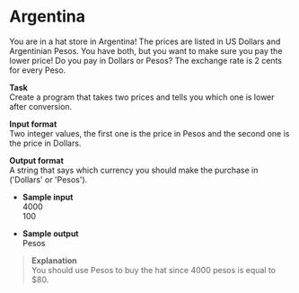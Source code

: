 # Argentina

You are in a hat store in Argentina! The prices are listed in US Dollars and Argentinian Pesos. You have both, but you want to make sure you pay the lower price! Do you pay in Dollars or Pesos? The exchange rate is 2 cents for every Peso. 
 
**Task**  
Create a program that takes two prices and tells you which one is lower after conversion. 
 
**Input format**  
Two integer values, the first one is the price in Pesos and the second one is the price in Dollars. 
 
**Output format**  
A string that says which currency you should make the purchase in ('Dollars' or 'Pesos'). 
 
- **Sample input**  
4000  
100 

- **Sample output**  
Pesos

>**Explanation**  
You should use Pesos to buy the hat since 4000 pesos is equal to $80.